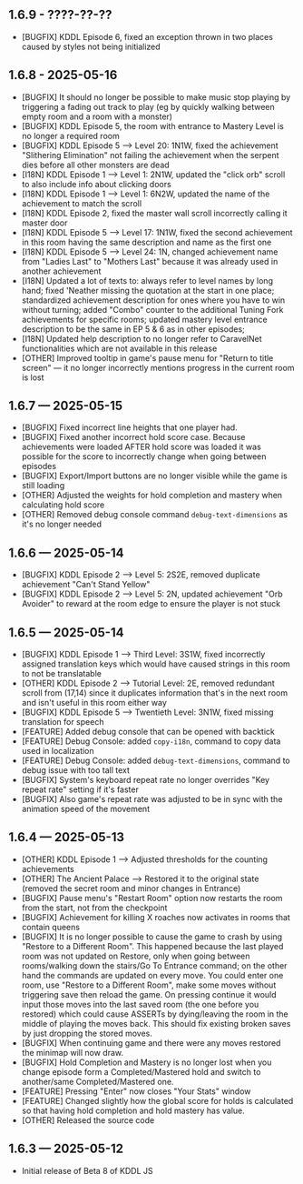 ## 1.6.9 - ????-??-??
 - [BUGFIX] KDDL Episode 6, fixed an exception thrown in two places caused by styles not being initialized

## 1.6.8 - 2025-05-16
 - [BUGFIX] It should no longer be possible to make music stop playing by triggering a fading out track to play (eg by quickly walking between empty room and a room with a monster)
 - [BUGFIX] KDDL Episode 5, the room with entrance to Mastery Level is no longer a required room
 - [BUGFIX] KDDL Episode 5 ⟶ Level 20: 1N1W, fixed the achievement "Slithering Elimination" not failing the achievement when the serpent dies before all other monsters are dead
 - [I18N] KDDL Episode 1 ⟶ Level 1: 2N1W, updated the "click orb" scroll to also include info about clicking doors
 - [I18N] KDDL Episode 1 ⟶ Level 1: 6N2W, updated the name of the achievement to match the scroll
 - [I18N] KDDL Episode 2, fixed the master wall scroll incorrectly calling it master door
 - [I18N] KDDL Episode 5 ⟶ Level 17: 1N1W, fixed the second achievement in this room having the same description and name as the first one
 - [I18N] KDDL Episode 5 ⟶ Level 24: 1N, changed achievement name from "Ladies Last" to "Mothers Last" because it was already used in another achievement
 - [I18N] Updated a lot of texts to: always refer to level names by long hand; fixed 'Neather missing the quotation at the start in one place; standardized achievement description for ones where you have to win without turning; added "Combo" counter to the additional Tuning Fork achievements for specific rooms; updated mastery level entrance description to be the same in EP 5 & 6 as in other episodes;
 - [I18N] Updated help description to no longer refer to CaravelNet functionalities which are not available in this release
 - [OTHER] Improved tooltip in game's pause menu for "Return to title screen" — it no longer incorrectly mentions progress in the current room is lost

## 1.6.7 — 2025-05-15
 - [BUGFIX] Fixed incorrect line heights that one player had.
 - [BUGFIX] Fixed another incorrect hold score case. Because achievements were loaded AFTER hold score was loaded it was possible for the score to incorrectly change when going between episodes
 - [BUGFIX] Export/Import buttons are no longer visible while the game is still loading
 - [OTHER] Adjusted the weights for hold completion and mastery when calculating hold score
 - [OTHER] Removed debug console command `debug-text-dimensions` as it's no longer needed

## 1.6.6 — 2025-05-14
 - [BUGFIX] KDDL Episode 2 ⟶ Level 5: 2S2E, removed duplicate achievement "Can't Stand Yellow"
 - [BUGFIX] KDDL Episode 2 ⟶ Level 5: 2N, updated achievement "Orb Avoider" to reward at the room edge to ensure the player is not stuck

## 1.6.5 — 2025-05-14
 - [BUGFIX] KDDL Episode 1 ⟶ Third Level: 3S1W, fixed incorrectly assigned translation keys which would have caused strings in this room to not be translatable
 - [OTHER] KDDL Episode 2 ⟶ Tutorial Level: 2E, removed redundant scroll from (17,14) since it duplicates information that's in the next room and isn't useful in this room either way
 - [BUGFIX] KDDL Episode 5 ⟶ Twentieth Level: 3N1W, fixed missing translation for speech
 - [FEATURE] Added debug console that can be opened with backtick
 - [FEATURE] Debug Console: added `copy-i18n`, command to copy data used in localization
 - [FEATURE] Debug Console: added `debug-text-dimensions`, command to debug issue with too tall text
 - [BUGFIX] System's keyboard repeat rate no longer overrides "Key repeat rate" setting if it's faster
 - [BUGFIX] Also game's repeat rate was adjusted to be in sync with the animation speed of the movement

## 1.6.4 — 2025-05-13
 - [OTHER] KDDL Episode 1 ⟶ Adjusted thresholds for the counting achievements
 - [OTHER] The Ancient Palace ⟶ Restored it to the original state (removed the secret room and minor changes in Entrance)
 - [BUGFIX] Pause menu's "Restart Room" option now restarts the room from the start, not from the checkpoint
 - [BUGFIX] Achievement for killing X roaches now activates in rooms that contain queens
 - [BUGFIX] It is no longer possible to cause the game to crash by using "Restore to a Different Room". This happened because the last played room was not updated on Restore, only when going between rooms/walking down the stairs/Go To Entrance command; on the other hand the commands are updated on every move. You could enter one room, use "Restore to a Different Room", make some moves without triggering save then reload the game. On pressing continue it would input those moves into the last saved room (the one before you restored) which could cause ASSERTs by dying/leaving the room in the middle of playing the moves back. This should fix existing broken saves by just dropping the stored moves.
 - [BUGFIX] When continuing game and there were any moves restored the minimap will now draw.
 - [BUGFIX] Hold Completion and Mastery is no longer lost when you change episode form a Completed/Mastered hold and switch to another/same Completed/Mastered one.
 - [FEATURE] Pressing "Enter" now closes "Your Stats" window
 - [FEATURE] Changed slightly how the global score for holds is calculated so that having hold completion and hold mastery has value.
 - [OTHER] Released the source code

## 1.6.3 — 2025-05-12
 - Initial release of Beta 8 of KDDL JS